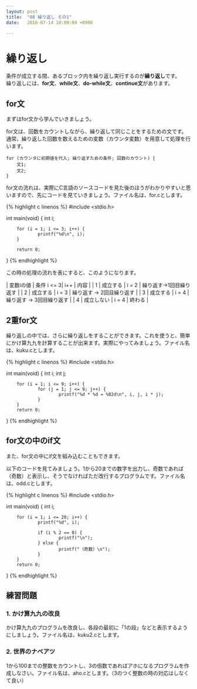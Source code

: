 ```yaml
---
layout: post
title:  "08 繰り返し その1"
date:   2016-07-14 10:00:00 +0900

---
```


# 繰り返し
条件が成立する間、あるブロック内を繰り返し実行するのが**繰り返し**です。  
繰り返しには、**for文**、**while文**、**do-while文**、**continue文**があります。

## for文
まずはfor文から学んでいきましょう。

for文は、回数をカウントしながら、繰り返して同じことをするための文です。通常、繰り返した回数を数えるための変数（カウンタ変数）を用意して処理を行います。

```
for (カウンタに初期値を代入; 繰り返すための条件; 回数のカウント) {
    文1;
    文2;
}
```

for文の流れは、実際にC言語のソースコードを見た後のほうがわかりやすいと思いますので、先にコードを見ていきましょう。ファイル名は、for.cとします。

{% highlight c linenos %}
#include <stdio.h>

int main(void)
{
        int i;

        for (i = 1; i <= 3; i++) {
                printf("%d\n", i);
        }

        return 0;
}
{% endhighlight %}

この時の処理の流れを表にすると、このようになります。

| 変数iの値 	| 条件 i &lt;= 3| i++   	| 内容                     |
| 1         	| 成立する    	| i = 2 	| 繰り返す→1回目繰り返す  	|
| 2         	| 成立する    	| i = 3 	| 繰り返す → 2回目繰り返す	|
| 3         	| 成立する    	| i = 4 	| 繰り返す → 3回目繰り返す	|
| 4         	| 成立しない  	| i = 4 	| 終わる                   |

## 2重for文
繰り返しの中では、さらに繰り返しをすることができます。これを使うと、簡単にかけ算九九を計算することが出来ます。実際にやってみましょう。ファイル名は、kuku.cとします。

{% highlight c linenos %}
#include <stdio.h>

int main(void)
{
        int i;
        int j;

        for (i = 1; i <= 9; i++) {
                for (j = 1; j <= 9; j++) {
                        printf("%d * %d = %02d\n", i, j, i * j);
                }
        }
        return 0;
}
{% endhighlight %}

## for文の中のif文
また、for文の中にif文を組み込むこともできます。

以下のコードを見てみましょう。1から20までの数字を出力し、奇数であれば（奇数）と表示し、そうでなければただ改行するプログラムです。ファイル名は、odd.cとします。

{% highlight c linenos %}
#include <stdio.h>

int main(void)
{
        int i;

        for (i = 1; i <= 20; i++) {
                printf("%d", i);

                if (i % 2 == 0) {
                        printf("\n");
                } else {
                        printf("（奇数）\n");
                }
        }
        return 0;
}
{% endhighlight %}


## 練習問題

### 1. かけ算九九の改良
かけ算九九のプログラムを改良し、各段の最初に「1の段」などと表示するようにしましょう。ファイル名は、kuku2.cとします。

### 2. 世界のナベアツ
1から100までの整数をカウントし、3の倍数であればアホになるプログラムを作成しなさい。ファイル名は、aho.cとします。（3のつく整数の時の対応はしなくて良い）

